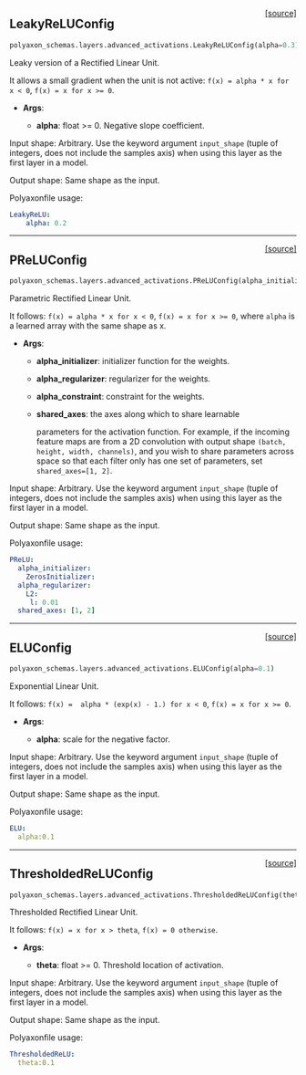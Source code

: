 <span style="float:right;">[[source]](https://github.com/polyaxon/polyaxon/blob/master/polyaxon_schemas/layers/advanced_activations.py#L28)</span>
## LeakyReLUConfig

```python
polyaxon_schemas.layers.advanced_activations.LeakyReLUConfig(alpha=0.3)
```

Leaky version of a Rectified Linear Unit.

It allows a small gradient when the unit is not active:
`f(x) = alpha * x for x < 0`,
`f(x) = x for x >= 0`.

- __Args__:

	- __alpha__: float >= 0. Negative slope coefficient.


Input shape:
	Arbitrary. Use the keyword argument `input_shape`
	(tuple of integers, does not include the samples axis)
	when using this layer as the first layer in a model.

Output shape:
	Same shape as the input.

Polyaxonfile usage:

```yaml
LeakyReLU:
	alpha: 0.2
```


----

<span style="float:right;">[[source]](https://github.com/polyaxon/polyaxon/blob/master/polyaxon_schemas/layers/advanced_activations.py#L79)</span>
## PReLUConfig

```python
polyaxon_schemas.layers.advanced_activations.PReLUConfig(alpha_initializer=<polyaxon_schemas.initializations.ZerosInitializerConfig object at 0x10770ea58>, alpha_regularizer=None, alpha_constraint=None, shared_axes=None)
```

Parametric Rectified Linear Unit.

It follows:
`f(x) = alpha * x for x < 0`,
`f(x) = x for x >= 0`,
where `alpha` is a learned array with the same shape as x.

- __Args__:

	- __alpha_initializer__: initializer function for the weights.

	- __alpha_regularizer__: regularizer for the weights.

	- __alpha_constraint__: constraint for the weights.

	- __shared_axes__: the axes along which to share learnable

		parameters for the activation function.
		For example, if the incoming feature maps
		are from a 2D convolution
		with output shape `(batch, height, width, channels)`,
		and you wish to share parameters across space
		so that each filter only has one set of parameters,
		set `shared_axes=[1, 2]`.

Input shape:
	Arbitrary. Use the keyword argument `input_shape`
	(tuple of integers, does not include the samples axis)
	when using this layer as the first layer in a model.

Output shape:
	Same shape as the input.

Polyaxonfile usage:

```yaml
PReLU:
  alpha_initializer:
	ZerosInitializer:
  alpha_regularizer:
	L2:
	 l: 0.01
  shared_axes: [1, 2]
```


----

<span style="float:right;">[[source]](https://github.com/polyaxon/polyaxon/blob/master/polyaxon_schemas/layers/advanced_activations.py#L151)</span>
## ELUConfig

```python
polyaxon_schemas.layers.advanced_activations.ELUConfig(alpha=0.1)
```

Exponential Linear Unit.

It follows:
`f(x) =  alpha * (exp(x) - 1.) for x < 0`,
`f(x) = x for x >= 0`.

- __Args__:

	- __alpha__: scale for the negative factor.


Input shape:
	Arbitrary. Use the keyword argument `input_shape`
	(tuple of integers, does not include the samples axis)
	when using this layer as the first layer in a model.

Output shape:
	Same shape as the input.

Polyaxonfile usage:

```yaml
ELU:
  alpha:0.1
```


----

<span style="float:right;">[[source]](https://github.com/polyaxon/polyaxon/blob/master/polyaxon_schemas/layers/advanced_activations.py#L199)</span>
## ThresholdedReLUConfig

```python
polyaxon_schemas.layers.advanced_activations.ThresholdedReLUConfig(theta=1.0)
```

Thresholded Rectified Linear Unit.

It follows:
`f(x) = x for x > theta`,
`f(x) = 0 otherwise`.

- __Args__:

	- __theta__: float >= 0. Threshold location of activation.


Input shape:
	Arbitrary. Use the keyword argument `input_shape`
	(tuple of integers, does not include the samples axis)
	when using this layer as the first layer in a model.

Output shape:
	Same shape as the input.

Polyaxonfile usage:

```yaml
ThresholdedReLU:
  theta:0.1
```
